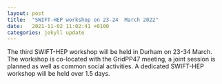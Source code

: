 ```yaml
---
layout: post
title:  "SWIFT-HEP workshop on 23-24  March 2022"
date:   2021-11-02 11:02:41 +0100
categories: jekyll update
---
```

The third SWIFT-HEP workshop will be held in Durham on 23-34 March. 
<br>
The workshop is co-located with the GridPP47 meeting, a joint session is planned as well as common social activities. A dedicated SWIFT-HEP workshop will be held over 1.5 days.

